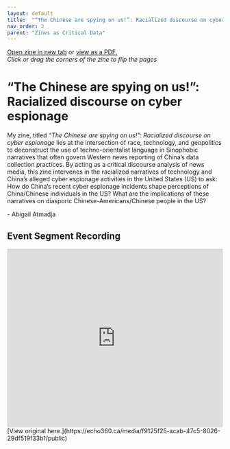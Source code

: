```yaml
---
layout: default
title:  "“The Chinese are spying on us!”: Racialized discourse on cyber espionage"
nav_order: 2
parent: "Zines as Critical Data"
---
```


<div class="container">
<div class="flipbook" style="z-index: 7">
<div class="sheet" style="background-image:url(../assets/img/zines/the_chinese_are_spying_on_us/page1.png); background-size: 100% 100%;"></div>
<div class="sheet" style="background-image:url(../assets/img/zines/the_chinese_are_spying_on_us/page2.png); background-size: 100% 100%;"></div>
<div class="sheet" style="background-image:url(../assets/img/zines/the_chinese_are_spying_on_us/page3.png); background-size: 100% 100%;"></div>
<div class="sheet" style="background-image:url(../assets/img/zines/the_chinese_are_spying_on_us/page4.png); background-size: 100% 100%;"></div>
<div class="sheet" style="background-image:url(../assets/img/zines/the_chinese_are_spying_on_us/page5.png); background-size: 100% 100%;"></div>
<div class="sheet" style="background-image:url(../assets/img/zines/the_chinese_are_spying_on_us/page6.png); background-size: 100% 100%;"></div>
<div class="sheet" style="background-image:url(../assets/img/zines/the_chinese_are_spying_on_us/page7.png); background-size: 100% 100%;"></div>
<div class="sheet" style="background-image:url(../assets/img/zines/the_chinese_are_spying_on_us/page8.png); background-size: 100% 100%;"></div>
<div class="sheet" style="background-image:url(../assets/img/zines/the_chinese_are_spying_on_us/page9.png); background-size: 100% 100%;"></div>
<div class="sheet" style="background-image:url(../assets/img/zines/the_chinese_are_spying_on_us/page10.png); background-size: 100% 100%;"></div>
<div class="sheet" style="background-image:url(../assets/img/zines/the_chinese_are_spying_on_us/page11.png); background-size: 100% 100%;"></div>
<div class="sheet" style="background-image:url(../assets/img/zines/the_chinese_are_spying_on_us/page12.png); background-size: 100% 100%;"></div>
<div class="sheet" style="background-image:url(../assets/img/zines/the_chinese_are_spying_on_us/page13.png); background-size: 100% 100%;"></div>
<div class="sheet" style="background-image:url(../assets/img/zines/the_chinese_are_spying_on_us/page14.png); background-size: 100% 100%;"></div>
<div class="sheet" style="background-image:url(../assets/img/zines/the_chinese_are_spying_on_us/page15.png); background-size: 100% 100%;"></div>
<div class="sheet" style="background-image:url(../assets/img/zines/the_chinese_are_spying_on_us/page16.png); background-size: 100% 100%;"></div>
<div class="sheet" style="background-image:url(../assets/img/zines/the_chinese_are_spying_on_us/page17.png); background-size: 100% 100%;"></div>
<div class="sheet" style="background-image:url(../assets/img/zines/the_chinese_are_spying_on_us/page18.png); background-size: 100% 100%;"></div>
<div class="sheet" style="background-image:url(../assets/img/zines/the_chinese_are_spying_on_us/page19.png); background-size: 100% 100%;"></div>
<div class="sheet" style="background-image:url(../assets/img/zines/the_chinese_are_spying_on_us/page20.png); background-size: 100% 100%;"></div>
</div>
</div>

<a href="the-chinese-are-spying-on-us-zine" target="_blank">Open zine in new tab</a> or <a href="../assets/docs/They_Are_Spying_on_Us!.pdf" target="_blank">view as a PDF.</a>  
*Click or drag the corners of the zine to flip the pages*

# “The Chinese are spying on us!”: Racialized discourse on cyber espionage

My zine, titled *“The Chinese are spying on us!”: Racialized discourse on cyber espionage* lies at the intersection of race, technology, and geopolitics to deconstruct the use of techno-orientalist language in Sinophobic narratives that often govern Western news reporting of China’s data collection practices. By acting as a critical discourse analysis of news media, this zine intervenes in the racialized narratives of technology and China’s alleged cyber espionage activities in the United States (US) to ask: How do China’s recent cyber espionage incidents shape perceptions of China/Chinese individuals in the US? What are the implications of these narratives on diasporic Chinese-Americans/Chinese people in the US? 

\- Abigail Atmadja

## Event Segment Recording

<iframe height="416" width="100%" allowfullscreen frameborder=0 src="https://echo360.ca/media/f9125f25-acab-47c5-8026-29df519f33b1/public"></iframe>
[View original here.](https://echo360.ca/media/f9125f25-acab-47c5-8026-29df519f33b1/public)














<script type="text/javascript" src="../turnjs4/extras/jquery.min.1.7.js"></script>
<script type="text/javascript" src="../turnjs4/extras/modernizr.2.5.3.min.js"></script>



<script type="text/javascript">

function loadApp() {
	$('.flipbook').turn({
			width: $('.container').width() ,
			height: $('.container').width()/2*1.54606365,
			elevation: 0,
			gradients: true,
			autoCenter: true
	});
}

yepnope({
	test : Modernizr.csstransforms,
	yep: ['../turnjs4/lib/turn.js'],
	nope: ['../turnjs4/lib/turn.html4.min.js'],
	both: ['../turnjs4/flipbook.css'],
	complete: loadApp
});

$( window ).on( "resize", function() {
  $('.flipbook').turn('size', $('.container').width(), $('.container').width()/2*1.54606365)
} );

</script>
